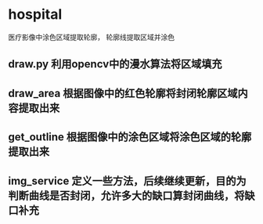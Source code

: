 # hospital
医疗影像中涂色区域提取轮廓， 轮廓线提取区域并涂色

## draw.py  利用opencv中的漫水算法将区域填充

## draw_area  根据图像中的红色轮廓将封闭轮廓区域内容提取出来

## get_outline  根据图像中的涂色区域将涂色区域的轮廓提取出来

## img_service  定义一些方法，后续继续更新，目的为判断曲线是否封闭，允许多大的缺口算封闭曲线，将缺口补充
